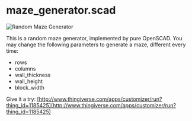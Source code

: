 # maze_generator.scad

![Random Maze Generator](http://thingiverse-production-new.s3.amazonaws.com/renders/f2/c4/6e/ce/f5/12316500_10153120090346831_3688134571816621464_n_preview_featured.jpg)

This is a random maze generator, implemented by pure OpenSCAD. You may change the following parameters to generate a maze, different every time:

- rows
- columns
- wall_thickness
- wall_height
- block_width

Give it a try: [http://www.thingiverse.com/apps/customizer/run?thing_id=1185425](http://www.thingiverse.com/apps/customizer/run?thing_id=1185425)
